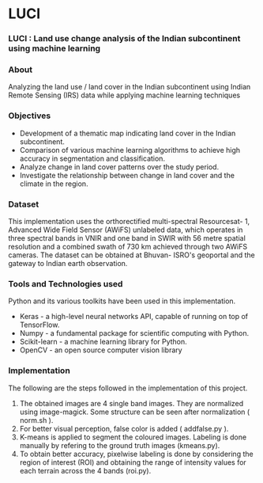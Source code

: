 # LUCI

### LUCI : Land use change analysis of the Indian subcontinent using machine learning 

### About
Analyzing the land use / land cover in the Indian subcontinent using Indian Remote Sensing (IRS) data while applying machine learning techniques

### Objectives
* Development of a thematic map indicating land cover in the Indian subcontinent.
* Comparison of various machine learning algorithms to achieve high accuracy in segmentation and classification.
* Analyze change in land cover patterns over the study period.
* Investigate the relationship between change in land cover and the climate in the region.


### Dataset
This implementation uses the orthorectified multi-spectral Resourcesat- 1, Advanced Wide Field Sensor (AWiFS) unlabeled data, which  operates in three spectral bands in VNIR and one band in SWIR with 56 metre spatial resolution and a combined swath of 730 km achieved through two AWiFS cameras. The dataset can be obtained at Bhuvan- ISRO's geoportal and the gateway to Indian earth observation.

### Tools and Technologies used
Python and its various toolkits have been used in this implementation.
* Keras - a high-level neural networks API, capable of running on top of TensorFlow.
* Numpy - a fundamental package for scientific computing with Python.
* Scikit-learn - a machine learning library for Python.
* OpenCV - an open source computer vision library

### Implementation
The following are the steps followed in the implementation of this project.
1. The obtained images are 4 single band images. They are normalized using image-magick. Some structure can be seen after normalization ( norm.sh ).
2. For better visual perception, false color is added ( addfalse.py ).
3. K-means is applied to segment the coloured images. Labeling is done manually by refering to the ground truth images (kmeans.py). 
4. To obtain better accuracy, pixelwise labeling is done by considering the region of interest (ROI) and obtaining the range of intensity values for each terrain across the 4 bands (roi.py).
